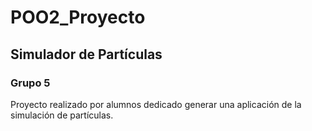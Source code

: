 # POO2_Proyecto
## Simulador de Partículas
### Grupo 5

Proyecto realizado por alumnos dedicado generar una aplicación de la simulación de partículas.

